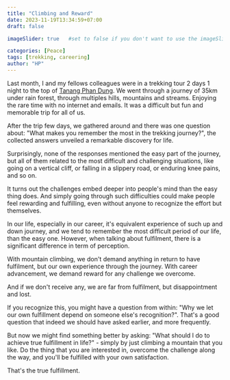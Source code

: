 ```yaml
---
title: "Climbing and Reward"
date: 2023-11-19T13:34:59+07:00
draft: false

imageSlider: true   #set to false if you don't want to use the imageSlider but a featuredImage

categories: [Peace]
tags: [trekking, careering]
author: "HP"
---
```



Last month, I and my fellows colleagues were in a trekking tour 2 days 1 night to the top of [Tanang Phan Dung](https://vietnamtourism.gov.vn/post/32062). We went through a journey of 35km under rain forest, through multiples hills, mountains and streams. Enjoying the rare time with no internet and emails. It was a difficult but fun and memorable trip for all of us. 

After the trip few days, we gathered around and there was one question about: "What makes you remember the most in the trekking journey?", the collected answers unveiled a remarkable discovery for life.

Surprisingly, none of the responses mentioned the easy part of the journey, but all of them related to the most difficult and challenging situations, like going on a vertical cliff, or falling in a slippery road, or enduring knee pains, and so on. 

It turns out the challenges embed deeper into people's mind than the easy thing does. And simply going through such difficulties could make people feel rewarding and fulfilling, even without anyone to recognize the effort but themselves. 

In our life, especially in our career, it's equivalent experience of such up and down journey, and we tend to remember the most difficult period of our life, than the easy one. However, when talking about fulfilment, there is a significant difference in term of perception. 

With mountain climbing, we don't demand anything in return to have fulfilment, but our own experience through the journey. 
With career advancement, we demand reward for any challenge we overcome.

And if we don't receive any, we are far from fulfilment, but disappointment and lost. 

If you recognize this, you might have a question from within: "Why we let our own fulfillment depend on someone else's recognition?". That's a good question that indeed we should have asked earlier, and more frequently. 

But now we might find something better by asking: "What should I do to achieve true fulfillment in life?" - simply by just climbing a mountain that you like. Do the thing that you are interested in, overcome the challenge along the way, and you'll be fulfilled with your own satisfaction. 

That's the true fulfillment. 

